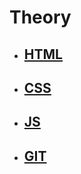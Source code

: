 # Theory
<ul>
    <li><h2><a href = "/HTML/">HTML</a></h2></li>
    <li><h2><a href = "/CSS/">CSS</a></h2></li>
    <li><h2><a href = "/JS/">JS</a></h2></li>
    <li><h2><a href = "/GIT/">GIT</a></h2></li>
</ul>
